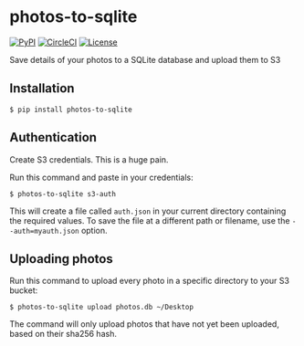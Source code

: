 # photos-to-sqlite

[![PyPI](https://img.shields.io/pypi/v/photos-to-sqlite.svg)](https://pypi.org/project/photos-to-sqlite/)
[![CircleCI](https://circleci.com/gh/dogsheep/photos-to-sqlite.svg?style=svg)](https://circleci.com/gh/dogsheep/photos-to-sqlite)
[![License](https://img.shields.io/badge/license-Apache%202.0-blue.svg)](https://github.com/dogsheep/photos-to-sqlite/blob/master/LICENSE)

Save details of your photos to a SQLite database and upload them to S3

## Installation

    $ pip install photos-to-sqlite

## Authentication

Create S3 credentials. This is a huge pain.

Run this command and paste in your credentials:

    $ photos-to-sqlite s3-auth

This will create a file called `auth.json` in your current directory containing the required values. To save the file at a different path or filename, use the `--auth=myauth.json` option.

## Uploading photos

Run this command to upload every photo in a specific directory to your S3 bucket:

    $ photos-to-sqlite upload photos.db ~/Desktop

The command will only upload photos that have not yet been uploaded, based on their sha256 hash.
